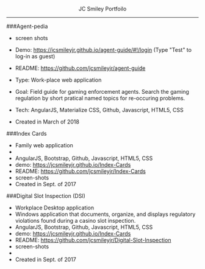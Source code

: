 <p align="center"> JC Smiley Portfoilo </p>
<hr>

###Agent-pedia
- screen shots
- Demo: https://jcsmileyjr.github.io/agent-guide/#!/login (Type "Test" to log-in as guest)
- README: https://github.com/jcsmileyjr/agent-guide
- Type: Work-place web application
- Goal: Field guide for gaming enforcement agents. Search the gaming regulation by short pratical named topics for re-occuring problems.
- Tech: AngularJS, Materialize CSS, Github, Javascript, HTML5, CSS



- Created in March of 2018

###Index Cards
- Family web application
- 
- AngularJS, Bootstrap, Github, Javascript, HTML5, CSS
- demo: https://jcsmileyjr.github.io/Index-Cards
- README: https://github.com/jcsmileyjr/Index-Cards
- screen-shots
- Created in Sept. of 2017

###Digital Slot Inspection (DSI)
- Workplace Desktop application
- Windows application that documents, organize, and displays regulatory violations found during a casino slot inspection.
- AngularJS, Bootstrap, Github, Javascript, HTML5, CSS
- demo: https://jcsmileyjr.github.io/Index-Cards
- README: https://github.com/jcsmileyjr/Digital-Slot-Inspection
- screen-shots
- 
- Created in Sept. of 2017
